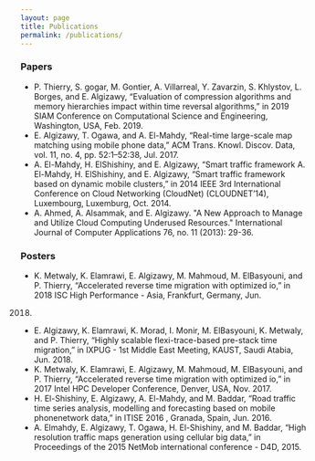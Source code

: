 ```yaml
---
layout: page
title: Publications
permalink: /publications/
---
```

### Papers
*  P. Thierry, S. gogar, M. Gontier, A. Villarreal, Y. Zavarzin, S. Khlystov, L. Borges, and E. Algizawy, “Evaluation of compression algorithms and memory hierarchies impact within time reversal algorithms,” in 2019 SIAM Conference on Computational Science and Engineering, Washington, USA, Feb. 2019.
*  E. Algizawy, T. Ogawa, and A. El-Mahdy, “Real-time large-scale map matching using mobile phone data,” ACM Trans. Knowl. Discov. Data, vol. 11, no. 4, pp. 52:1–52:38, Jul. 2017.
*  A. El-Mahdy, H. ElShishiny, and E. Algizawy, “Smart traffic framework  A. El-Mahdy, H. ElShishiny, and E. Algizawy, “Smart traffic framework
based on dynamic mobile clusters,” in 2014 IEEE 3rd International Conference on Cloud Networking (CloudNet) (CLOUDNET’14), Luxembourg, Luxemburg, Oct. 2014.
* A. Ahmed, A. Alsammak, and E. Algizawy. "A New Approach to Manage and Utilize Cloud Computing Underused Resources." International Journal of Computer Applications 76, no. 11 (2013): 29-36.

### Posters
*  K. Metwaly, K. Elamrawi, E. Algizawy, M. Mahmoud, M. ElBasyouni,
and P. Thierry, “Accelerated reverse time migration with optimized io,”
in 2018 ISC High Performance - Asia, Frankfurt, Germany, Jun.
2018.
*  E. Algizawy, K. Elamrawi, K. Morad, I. Monir, M. ElBasyouni,
K. Metwaly, and P. Thierry, “Highly scalable flexi-trace-based pre-stack
time migration,” in IXPUG - 1st Middle East Meeting, KAUST,
Saudi Atabia, Jun. 2018.
*  K. Metwaly, K. Elamrawi, E. Algizawy, M. Mahmoud, M. ElBasyouni,
and P. Thierry, “Accelerated reverse time migration with optimized io,”
in 2017 Intel HPC Developer Conference, Denver, USA, Nov. 2017.
*  H. El-Shishiny, E. Algizawy, A. El-Mahdy, and M. Baddar, “Road
traffic time series analysis, modelling and forecasting based on mobile
phonenetwork data,” in ITISE 2016 , Granada, Spain, Jun. 2016.
*  A. Elmahdy, E. Algizawy, T. Ogawa, H. El-Shishiny, and M. Baddar,
“High resolution traffic maps generation using cellular big data,” in
Proceedings of the 2015 NetMob international conference - D4D, 2015.



